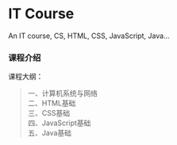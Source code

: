 # IT Course 
An IT course, CS, HTML, CSS, JavaScript, Java...
### 课程介绍

课程大纲：   
>一、计算机系统与网络   
>二、HTML基础   
>三、CSS基础   
>四、JavaScript基础   
>五、Java基础   
